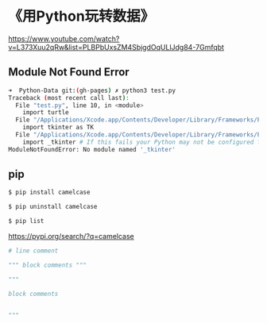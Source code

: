 # 《用Python玩转数据》

https://www.youtube.com/watch?v=L373Xuu2qRw&list=PLBPbUxsZM4SbjgdOqULlJdg84-7Gmfqbt

## Module Not Found Error

```sh
➜  Python-Data git:(gh-pages) ✗ python3 test.py
Traceback (most recent call last):
  File "test.py", line 10, in <module>
    import turtle
  File "/Applications/Xcode.app/Contents/Developer/Library/Frameworks/Python3.framework/Versions/3.7/lib/python3.7/turtle.py", line 107, in <module>
    import tkinter as TK
  File "/Applications/Xcode.app/Contents/Developer/Library/Frameworks/Python3.framework/Versions/3.7/lib/python3.7/tkinter/__init__.py", line 36, in <module>
    import _tkinter # If this fails your Python may not be configured for Tk
ModuleNotFoundError: No module named '_tkinter'

```

## pip

```sh
$ pip install camelcase

$ pip uninstall camelcase

$ pip list


```

https://pypi.org/search/?q=camelcase


```py
# line comment

""" block comments """

"""

block comments


"""

```
